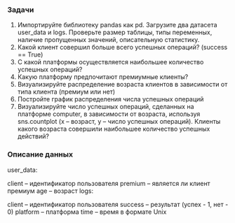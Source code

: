 ### Задачи

1. Импортируйте библиотеку pandas как pd. Загрузите два датасета user_data и logs. Проверьте размер таблицы, типы переменных, наличие пропущенных значений, описательную статистику.
2. Какой клиент совершил больше всего успешных операций? (success == True)
3. С какой платформы осуществляется наибольшее количество успешных операций?
4. Какую платформу предпочитают премиумные клиенты?
5. Визуализируйте распределение возраста клиентов в зависимости от типа клиента (премиум или нет)
6. Постройте график распределения числа успешных операций
7. Визуализируйте число успешных операций, сделанных на платформе computer, в зависимости от возраста, используя sns.countplot (x – возраст, y – число успешных операций). Клиенты какого возраста совершили наибольшее количество успешных действий?
      
### Описание данных
user_data:

client – идентификатор пользователя
premium – является ли клиент премиум
age – возраст
logs:

client – идентификатор пользователя
success – результат (успех - 1, нет - 0)
platform – платформа
time – время в формате Unix